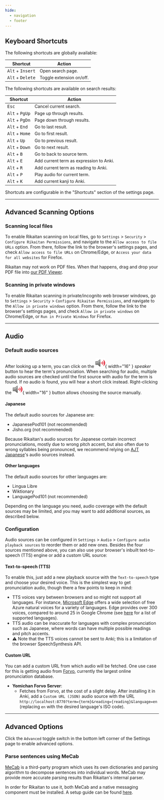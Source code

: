 ```yaml
---
hide:
  - navigation
  - footer
---
```


## Keyboard Shortcuts

The following shortcuts are globally available:

| Shortcut                           | Action                   |
| ---------------------------------- | ------------------------ |
| <kbd>Alt</kbd> + <kbd>Insert</kbd> | Open search page.        |
| <kbd>Alt</kbd> + <kbd>Delete</kbd> | Toggle extension on/off. |

The following shortcuts are available on search results:

| Shortcut                         | Action                                  |
| -------------------------------- | --------------------------------------- |
| <kbd>Esc</kbd>                   | Cancel current search.                  |
| <kbd>Alt</kbd> + <kbd>PgUp</kbd> | Page up through results.                |
| <kbd>Alt</kbd> + <kbd>PgDn</kbd> | Page down through results.              |
| <kbd>Alt</kbd> + <kbd>End</kbd>  | Go to last result.                      |
| <kbd>Alt</kbd> + <kbd>Home</kbd> | Go to first result.                     |
| <kbd>Alt</kbd> + <kbd>Up</kbd>   | Go to previous result.                  |
| <kbd>Alt</kbd> + <kbd>Down</kbd> | Go to next result.                      |
| <kbd>Alt</kbd> + <kbd>B</kbd>    | Go to back to source term.              |
| <kbd>Alt</kbd> + <kbd>E</kbd>    | Add current term as expression to Anki. |
| <kbd>Alt</kbd> + <kbd>R</kbd>    | Add current term as reading to Anki.    |
| <kbd>Alt</kbd> + <kbd>P</kbd>    | Play audio for current term.            |
| <kbd>Alt</kbd> + <kbd>K</kbd>    | Add current kanji to Anki.              |

Shortcuts are configurable in the "Shortcuts" section of the settings page.

---

## Advanced Scanning Options

### Scanning local files

To enable Rikaitan scanning on local files, go to `Settings` > `Security` > `Configure Rikaitan Permissions`, and navigate to the `Allow access to file URLs` option. From there, follow the link to the browser's settings pages, and check `Allow access to file URLs` on Chrome/Edge, or `Access your data for all websites` for Firefox.

Rikaitan may not work on PDF files. When that happens, drag and drop your PDF file into [our PDF Viewer](rikaitan-pdf-viewer/index.html).

### Scanning in private windows

To enable Rikaitan scanning in private/incognito web browser windows, go to `Settings` > `Security` > `Configure Rikaitan Permissions`, and navigate to the `Allow in private windows` option. From there, follow the link to the browser's settings pages, and check `Allow in private windows` on Chrome/Edge, or `Run in Private Windows` for Firefox.

---

## Audio

### Default audio sources

After looking up a term, you can click on the ![](assets/icon/play-audio.svg){ width="16" } _speaker_ button to hear the term's pronunciation. When searching for audio, multiple audio sources are checked until the first source with audio for the term is found. If no audio is found, you will hear a short click instead. Right-clicking the ![](assets/icon/play-audio.svg){ width="16" } button allows choosing the source manually.

#### Japanese

The default audio sources for Japanese are:

- JapanesePod101 (not recommended)
- Jisho.org (not recommended)

Because Rikaitan's audio sources for Japanese contain incorrect pronunciations,
mostly due to wrong pitch accent,
but also often due to wrong syllables being pronounced,
we recommend relying on [AJT Japanese](https://tatsumoto.neocities.org/blog/anki-japanese-support)'s
audio sources instead.

#### Other languages

The default audio sources for other languages are:

- Lingua Libre
- Wiktionary
- LanguagePod101 (not recommended)

Depending on the language you need, audio coverage with the default sources may be limited, and you may want to add additional sources, as described below.

### Configuration

Audio sources can be configured in `Settings` > `Audio` > `Configure audio playback sources` to reorder them or add new ones. Besides the four sources mentioned above, you can also use your browser's inbuilt text-to-speech (TTS) engine or add a custom URL source:

#### Text-to-speech (TTS)

To enable this, just add a new playback source with the `Text-to-speech` type and choose your desired voice. This is the simplest way to get pronunciation audio, though there a few points to keep in mind:

- TTS voices vary between browsers and so might not support all languages. For instance, [Microsoft Edge](https://www.microsoft.com/en-us/edge) offers a wide selection of free Azure natural voices for a variety of languages. Edge provides over 300 voices, compared to around 25 in Google Chrome (see [here](https://learn.microsoft.com/en-us/azure/ai-services/speech-service/language-support?tabs=stt) for a list of supported languages).
- TTS audio can be inaccurate for languages with complex pronunciation such as Japanese, where words can have multiple possible readings and pitch accents.
- ⚠️ Note that the TTS voices cannot be sent to Anki; this is a limitation of the browser SpeechSynthesis API.

#### Custom URL

You can add a custom URL from which audio will be fetched. One use case for this is getting audio from [Forvo](https://forvo.com/), currently the largest online pronunciation database.

* **Yomichan Forvo Server**:
  - Fetches from Forvo, at the cost of a slight delay. After installing it in Anki, add a `Custom URL (JSON)` audio source with the URL `http://localhost:8770?term={term}&reading={reading}&language=en` (replacing `en` with the desired language's ISO code).

---

## Advanced Options

Click the `Advanced` toggle switch in the bottom left corner of the Settings page to enable advanced options.

### Parse sentences using MeCab

[MeCab](https://taku910.github.io/mecab/) is a third-party program which uses its own dictionaries and parsing algorithm to decompose sentences into individual words. MeCab may provide more accurate parsing results than Rikaitan's internal parser.

In order for Rikaitan to use it, both MeCab and a native messaging component must be installed.
A setup guide can be found [here](https://github.com/Ajatt-Tools/rikaitan-mecab-installer/blob/master/README.md).
